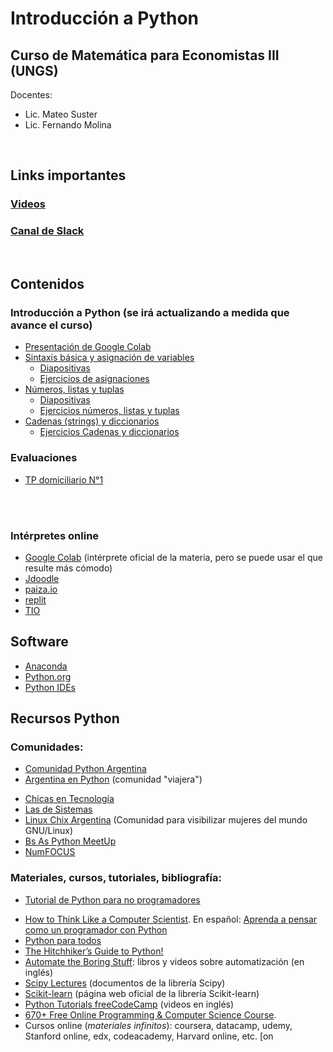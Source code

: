 # Introducción a Python
## Curso de Matemática para Economistas III (UNGS)

Docentes: 
- Lic. Mateo Suster 
- Lic. Fernando Molina

<br>


## Links importantes
### [Videos](https://youtube.com/playlist?list=PL2h-fkhd9MI34CPpy547kB6ScpSqu4OmZ)
### [Canal de Slack](https://join.slack.com/t/mate320222docuatri/shared_invite/zt-1e664ei5g-pWALf3Xh10UwpnAVhkP~FA)
<br>

## Contenidos
### Introducción a Python (se irá actualizando a medida que avance el curso)
  * [Presentación de Google Colab](https://colab.research.google.com/github/mateosuster/pythonungs/blob/master/codigos/introduccion_a_python/0_Intro_Colab_y_Markdown.ipynb)
  * [Sintaxis básica y asignación de variables](https://colab.research.google.com/github/mateosuster/pythonungs/blob/master/codigos/introduccion_a_python/1.0_Sintaxis_b%C3%A1sica_y_asignaci%C3%B3n_de_variables.ipynb)
    * [Diapositivas](https://github.com/mateosuster/pythonungs/blob/master/documents/build/mpe3_py_intro_y_sintaxis.pdf)
	* [Ejercicios de asignaciones](https://colab.research.google.com/github/mateosuster/pythonungs/blob/master/codigos/introduccion_a_python/1.1_Ejercicios_sobre_asignaci%C3%B3n_de_variables.ipynb)
  * [Números, listas y tuplas](https://colab.research.google.com/drive/15RFG4oE_3lv_ArXkZvudDEDxgLJqrqrs?usp=sharing)
	* [Diapositivas](https://github.com/mateosuster/pythonungs/blob/master/documents/build/mpe3_py_numeros_y_listas.pdf)
	* [Ejercicios números, listas y tuplas](https://colab.research.google.com/github/mateosuster/pythonungs/blob/master/codigos/introduccion_a_python/2.1_Ejercicios_operadores%2C_n%C3%BAmeros%2C_listas_y_tuplas.ipynb)
  * [Cadenas (strings) y diccionarios](https://colab.research.google.com/github/mateosuster/pythonungs/blob/master/codigos/introduccion_a_python/3.0_Cadenas_y_diccionarios.ipynb)
    * [Ejercicios Cadenas y diccionarios](https://colab.research.google.com/github/mateosuster/pythonungs/blob/master/codigos/introduccion_a_python/3.1_Ejercicios_Cadenas%2C_Tuplas_y_Diccionarios.ipynb) 

### Evaluaciones
* [TP domiciliario N°1](https://colab.research.google.com/github/mateosuster/pythonungs/blob/master/codigos/TPs/MPE_III_TP_domiciliario_N%C2%B01.ipynb)


<!-- ### Programación funcional
  * [Operadores lógicos y Estructuras de control (`if` y `while`)](https://colab.research.google.com/github/mateosuster/pythonungs/blob/master/codigos/programacion_funcional/1.0_Estructuras_de_control_I.ipynb)
	* [Diapositivas](https://github.com/mateosuster/pythonungs/blob/master/documents/build/mpe3_py_if_while.pdf)
    * [Ejercicios Estructuras de control (`if` y `while`)](https://colab.research.google.com/github/mateosuster/pythonungs/blob/master/codigos/programacion_funcional/1.1_Ejercicios_if_y_while.ipynb)
    
	* [Bucle `for`](https://colab.research.google.com/drive/1isk6NI5RwM-_1JXQNaA4P172I0N9As32?usp=sharing) 

  * [Funciones](https://colab.research.google.com/github/mateosuster/pythonungs/blob/master/codigos/programacion_funcional/3.0_MPE_III_Funciones.ipynb)
    * [Diapositivas](https://github.com/mateosuster/pythonungs/blob/master/documents/build/mpe3_py_funciones.pdf)
	* [Ejercicios sobre funciones](https://colab.research.google.com/github/mateosuster/pythonungs/blob/master/codigos/programacion_funcional/3.1_Ejercicios_Funciones.ipynb)


### Datos y visualizaciones
  * [Importación de librerías - Gráficos](https://colab.research.google.com/github/mateosuster/pythonungs/blob/master/codigos/manipulacion_de_datos/0_Importando_librer%C3%ADas.ipynb)
  * [Intro Pandas](https://colab.research.google.com/github/mateosuster/pythonungs/blob/master/codigos/manipulacion_de_datos/1_Intro_Pandas.ipynb)
  * [Pandas Indexing](hhttps://colab.research.google.com/github/mateosuster/pythonungs/blob/master/codigos/manipulacion_de_datos/2_Pandas_Indexing.ipynb)
   * [Ejercicios Pandas I](https://colab.research.google.com/github/mateosuster/pythonungs/blob/master/codigos/manipulacion_de_datos/3_Ejercicios_pandas.ipynb)
  *[Manipulación de datos](https://colab.research.google.com/github/mateosuster/pythonungs/blob/master/codigos/manipulacion_de_datos/4_Manipulaci%C3%B3n_de_DataFrames.ipynb)

### Ecuaciones dinámicas
  * [Programa que resuelve ecuaciones diferenciales](https://colab.research.google.com/drive/19pO-BXE5CgdNWw6VUvfoGE_V1sRvz1R8?usp=sharing)  
    * [Ejercicios de ecuaciones diferenciales](https://colab.research.google.com/drive/1V6BNFKgypzMgdhHTc-2cBumNmiDENpLO?usp=sharing)

#### Matemática financiera
  * [Valor Presente y Futuro](https://colab.research.google.com/github/mateosuster/pythonungs/blob/master/codigos/mate_financiera/0_Valor_Presente_y_Futuro.ipynb)
  * [Valor Presente Neto y TIR](https://colab.research.google.com/drive/1LvXrD6JUFi4e6v1hfErbNFTAJwKwC_Xa?usp=sharing)
  * [Bonos](https://colab.research.google.com/github/mateosuster/pythonungs/blob/master/codigos/mate_financiera/2_Bonos.ipynb)


* [TP domiciliario N°2](https://colab.research.google.com/drive/1wLxUtrRV-16NoQciT3ExtiL4w1xZOXCx#scrollTo=Q2-XUspAj8Tn)
* [TP domiciliario N°3](https://drive.google.com/file/d/10bwo5EnIHsCIasQ-kK6gSjmuW7yp5MA0/view?usp=sharing)
* [TP domiciliario N°4](https://drive.google.com/file/d/1n9DLvxf7bJ8fSTDMrI5ki26bxc5YY40j/view?usp=sharing)

 -->
<br>
<br>

### Intérpretes online
- [Google Colab](https://colab.research.google.com/notebooks/welcome.ipynb) (intérprete oficial de la materia, pero se puede usar el que resulte más cómodo)
- [Jdoodle](https://www.jdoodle.com/python-programming-online)
- [paiza.io](https://paiza.io/en/projects/new?language=python)
- [replit](https://repl.it/languages/Python2)
- [TIO](https://tio.run/#python2)


## Software

- [Anaconda](https://www.anaconda.com/distribution/#download-section)
- [Python.org](https://www.python.org/downloads/)
- [Python IDEs](https://wiki.python.org/moin/IntegratedDevelopmentEnvironments)


## Recursos Python
### Comunidades:
- [Comunidad Python Argentina](http://www.python.org.ar/)
- [Argentina en Python](https://argentinaenpython.com/) (comunidad "viajera")
<!-- - [Pibes de Sistemas (influencer)](https://twitter.com/pibesdesistemas) -->
- [Chicas en Tecnología](https://www.chicasentecnologia.org/)
- [Las de Sistemas](https://twitter.com/lasdesistemas)
- [Linux Chix Argentina](https://twitter.com/linuxchixar) (Comunidad para visibilizar mujeres del mundo GNU/Linux)
- [Bs As Python MeetUp](https://www.meetup.com/Buenos-Aires-Python-Meetup/)
- [NumFOCUS](https://numfocus.org/sponsored-projects)



### Materiales, cursos, tutoriales, bibliografía:
- [Tutorial de Python para no programadores](http://jjc.freeshell.org/easytut/easytut_es/easytut.html)
<!-- - [Aprendiendo Python](http://www.python.org.ar/wiki/AprendiendoPython) -->
- [How to Think Like a Computer Scientist](http://openbookproject.net/thinkcs/python/english2e/). En español: [Aprenda a pensar como un programador con Python](https://argentinaenpython.com/quiero-aprender-python/aprenda-a-pensar-como-un-programador-con-python.pdf)
- [Python para todos](https://launchpadlibrarian.net/18980633/Python%20para%20todos.pdf)
- [The Hitchhiker’s Guide to Python!](https://docs.python-guide.org/)
- [Automate the Boring Stuff](https://automatetheboringstuff.com): libros y videos sobre automatización (en inglés)
- [Scipy Lectures](https://scipy-lectures.org/index.html) (documentos de la librería Scipy)
- [Scikit-learn](https://scikit-learn.org/) (página web oficial de la librería Scikit-learn)
- [Python Tutorials freeCodeCamp](https://www.youtube.com/playlist?list=PLWKjhJtqVAbnqBxcdjVGgT3uVR10bzTEB) (videos en inglés)
- [670+ Free Online Programming & Computer Science Course](https://www.freecodecamp.org/news/free-programming-courses-august-2019/).
- Cursos online (*materiales infinitos*): coursera, datacamp, udemy, Stanford online, edx, codeacademy, Harvard online, etc.
[on

	

